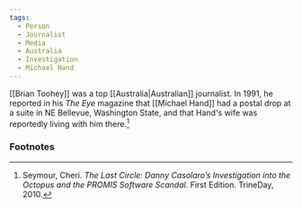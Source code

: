 ```yaml
---
tags:
  - Person
  - Journalist
  - Media
  - Australia
  - Investigation
  - Michael Hand
---
```

[[Brian Toohey]] was a top [[Australia|Australian]] journalist. In 1991, he reported in his *The Eye* magazine that [[Michael Hand]] had a postal drop at a suite in NE Bellevue, Washington State, and that Hand's wife was reportedly living with him there.[^1]

### Footnotes

[^1]: Seymour, Cheri. *The Last Circle: Danny Casolaro’s Investigation into the Octopus and the PROMIS Software Scandal*. First Edition. TrineDay, 2010.
